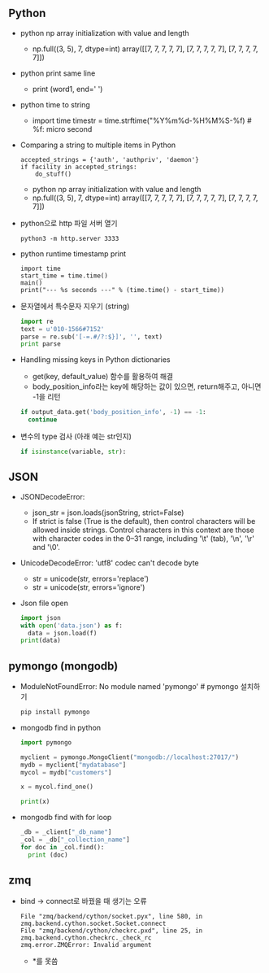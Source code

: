 ## Python
- python np array initialization with value and length
  - np.full((3, 5), 7, dtype=int)
    array([[7, 7, 7, 7, 7],
          [7, 7, 7, 7, 7],
          [7, 7, 7, 7, 7]])
          
- python print same line
  - print (word1, end=' ')
  
- python time to string
  - import time
    timestr = time.strftime("%Y%m%d-%H%M%S-%f) # %f: micro second

- Comparing a string to multiple items in Python
  ```python3
  accepted_strings = {'auth', 'authpriv', 'daemon'}
  if facility in accepted_strings:
      do_stuff()
  ```
  
  - python np array initialization with value and length
  - np.full((3, 5), 7, dtype=int)
    array([[7, 7, 7, 7, 7],
          [7, 7, 7, 7, 7],
          [7, 7, 7, 7, 7]])

- python으로 http 파일 서버 열기
  ```
  python3 -m http.server 3333
  ```

- python runtime timestamp print 
  ```python3
  import time
  start_time = time.time()
  main()
  print("--- %s seconds ---" % (time.time() - start_time))
  ```
  
- 문자열에서 특수문자 지우기 (string)
  ```python
  import re
  text = u'010-1566#7152'
  parse = re.sub('[-=.#/?:$}]', '', text)
  print parse
  ```

- Handling missing keys in Python dictionaries
  - get(key, default_value) 함수를 활용하여 해결
  - body_position_info라는 key에 해당하는 값이 있으면, return해주고, 아니면 -1을 리턴
  ```python
  if output_data.get('body_position_info', -1) == -1:
    continue
  ``` 
  
- 변수의 type 검사 (아래 예는 str인지)
  ```python
  if isinstance(variable, str):
  ```

## JSON
- JSONDecodeError:
  - json_str = json.loads(jsonString, strict=False)
  - If strict is false (True is the default), then control characters will be allowed inside strings. Control characters in this context are those with character codes in the 0–31 range, including '\t' (tab), '\n', '\r' and '\0'.

- UnicodeDecodeError: 'utf8' codec can't decode byte
  - str = unicode(str, errors='replace')
  - str = unicode(str, errors='ignore')
- Json file open
  ```python
  import json
  with open('data.json') as f:
    data = json.load(f)
  print(data)
  ```

## pymongo (mongodb)
- ModuleNotFoundError: No module named 'pymongo' # pymongo 설치하기
  ```bash
  pip install pymongo
  ```
- mongodb find in python
  ```python
  import pymongo

  myclient = pymongo.MongoClient("mongodb://localhost:27017/")
  mydb = myclient["mydatabase"]
  mycol = mydb["customers"]

  x = mycol.find_one()

  print(x)
  ```
- mongodb find with for loop
  ```python
  _db = _client["_db_name"]
  _col = _db["_collection_name"]
  for doc in _col.find():
    print (doc)
  ```
  
## zmq
- bind -> connect로 바꿨을 때 생기는 오류
  ```
  File "zmq/backend/cython/socket.pyx", line 580, in zmq.backend.cython.socket.Socket.connect
  File "zmq/backend/cython/checkrc.pxd", line 25, in zmq.backend.cython.checkrc._check_rc
  zmq.error.ZMQError: Invalid argument
  ```
  - *를 못씀
